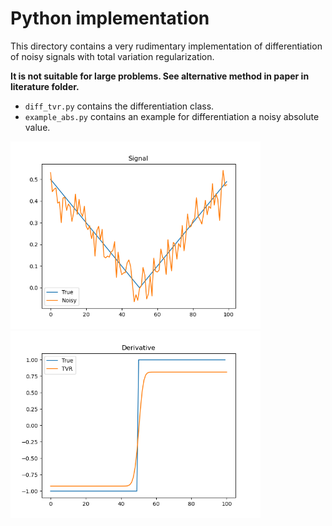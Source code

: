 # Python implementation

This directory contains a very rudimentary implementation of differentiation of noisy signals with total variation regularization.

**It is not suitable for large problems. See alternative method in paper in literature folder.**

* `diff_tvr.py` contains the differentiation class. 
* `example_abs.py` contains an example for differentiation a noisy absolute value. 

<img src="signal.png" alt="drawing" width="400"/>
<img src="derivative.png" alt="drawing" width="400"/>